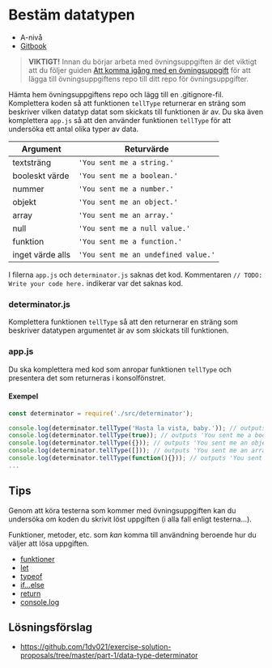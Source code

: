 # Bestäm datatypen

- A-nivå
- [Gitbook](https://coursepress.gitbooks.io/1dv021/content/ovningsuppgifter/del1/bestam-datatypen/)

> __VIKTIGT!__ Innan du börjar arbeta med övningsuppgiften är det viktigt att du följer guiden [Att komma igång med en övningsuppgift](https://coursepress.gitbooks.io/1dv021/content/guider/att-komma-igang-med-en-ovningsuppgift/) för att lägga till övningsuppgiftens repo till ditt repo för övningsuppgifter.

Hämta hem övningsuppgiftens repo och lägg till en .gitignore-fil. Komplettera koden så att funktionen `tellType` returnerar en sträng som beskriver vilken datatyp datat som skickats till funktionen är av. Du ska även komplettera `app.js` så att den använder funktionen `tellType` för att undersöka ett antal olika typer av data.

| Argument | Returvärde |
| -- | -- |
| textsträng | `'You sent me a string.'` |
| booleskt värde | `'You sent me a boolean.'` |
| nummer | `'You sent me a number.'` |
| objekt | `'You sent me an object.'` |
| array | `'You sent me an array.'` |
| null | `'You sent me a null value.'` |
| funktion | `'You sent me a function.'` |
| inget värde alls | `'You sent me an undefined value.'` |

I filerna `app.js` och `determinator.js` saknas det kod. Kommentaren `// TODO: Write your code here.` indikerar var det saknas kod.

### determinator.js

Komplettera funktionen `tellType` så att den returnerar en sträng som beskriver datatypen argumentet är av som skickats till funktionen.

### app.js

Du ska komplettera med kod som anropar funktionen `tellType` och presentera det som returneras i konsolfönstret.

#### Exempel

```js
const determinator = require('./src/determinator');

console.log(determinator.tellType('Hasta la vista, baby.')); // outputs 'You sent me a string.'
console.log(determinator.tellType(true)); // outputs 'You sent me a boolean.'
console.log(determinator.tellType({})); // outputs 'You sent me an object.'
console.log(determinator.tellType([])); // outputs 'You sent me an array.'
console.log(determinator.tellType(function(){})); // outputs 'You sent me a function.'
...
```

## Tips

Genom att köra testerna som kommer med övningsuppgiften kan du undersöka om koden du skrivit löst uppgiften (i alla fall enligt testerna...).

Funktioner, metoder, etc. som _kan_ komma till användning beroende hur du väljer att lösa uppgiften.

- [funktioner](https://developer.mozilla.org/en-US/docs/Web/JavaScript/Guide/Functions)
- [let](https://developer.mozilla.org/en-US/docs/Web/JavaScript/Reference/Statements/let)
- [typeof](https://developer.mozilla.org/en-US/docs/Web/JavaScript/Reference/Operators/typeof)
- [if...else](https://developer.mozilla.org/en-US/docs/Web/JavaScript/Reference/Statements/if...else)
- [return](https://developer.mozilla.org/en-US/docs/Web/JavaScript/Reference/Statements/return)
- [console.log](https://nodejs.org/api/console.html#console_console_log_data)

## Lösningsförslag

- https://github.com/1dv021/exercise-solution-proposals/tree/master/part-1/data-type-determinator
